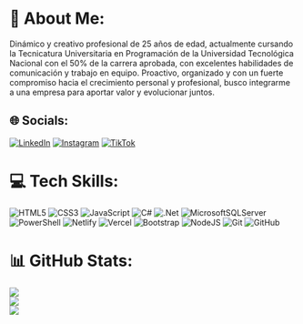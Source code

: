 # 💫 About Me:
Dinámico y creativo profesional de 25 años de edad, actualmente cursando la Tecnicatura Universitaria en Programación de la Universidad Tecnológica Nacional con el 50% de la carrera aprobada, con excelentes habilidades de comunicación y trabajo en equipo. Proactivo, organizado y con un fuerte compromiso hacia el crecimiento personal y profesional, busco integrarme a una empresa para aportar valor y evolucionar juntos.


## 🌐 Socials:
[![LinkedIn](https://img.shields.io/badge/LinkedIn-%230077B5.svg?logo=linkedin&logoColor=white)](https://linkedin.com/in/santiago-aguilera99) [![Instagram](https://img.shields.io/badge/Instagram-%23E4405F.svg?logo=Instagram&logoColor=white)](https://instagram.com/santiaguilera8) [![TikTok](https://img.shields.io/badge/TikTok-%23000000.svg?logo=TikTok&logoColor=white)](https://tiktok.com/@santiaguilera8) 

# 💻 Tech Skills:
![HTML5](https://img.shields.io/badge/html5-%23E34F26.svg?style=for-the-badge&logo=html5&logoColor=white) ![CSS3](https://img.shields.io/badge/css3-%231572B6.svg?style=for-the-badge&logo=css3&logoColor=white) ![JavaScript](https://img.shields.io/badge/javascript-%23323330.svg?style=for-the-badge&logo=javascript&logoColor=%23F7DF1E) ![C#](https://img.shields.io/badge/c%23-%23239120.svg?style=for-the-badge&logo=csharp&logoColor=white) ![.Net](https://img.shields.io/badge/.NET-5C2D91?style=for-the-badge&logo=.net&logoColor=white) ![MicrosoftSQLServer](https://img.shields.io/badge/Microsoft%20SQL%20Server-CC2927?style=for-the-badge&logo=microsoft%20sql%20server&logoColor=white) ![PowerShell](https://img.shields.io/badge/PowerShell-%235391FE.svg?style=for-the-badge&logo=powershell&logoColor=white) ![Netlify](https://img.shields.io/badge/netlify-%23000000.svg?style=for-the-badge&logo=netlify&logoColor=#00C7B7) ![Vercel](https://img.shields.io/badge/vercel-%23000000.svg?style=for-the-badge&logo=vercel&logoColor=white) ![Bootstrap](https://img.shields.io/badge/bootstrap-%238511FA.svg?style=for-the-badge&logo=bootstrap&logoColor=white) ![NodeJS](https://img.shields.io/badge/node.js-6DA55F?style=for-the-badge&logo=node.js&logoColor=white) ![Git](https://img.shields.io/badge/git-%23F05033.svg?style=for-the-badge&logo=git&logoColor=white) ![GitHub](https://img.shields.io/badge/github-%23121011.svg?style=for-the-badge&logo=github&logoColor=white)
# 📊 GitHub Stats:
![](https://github-readme-stats.vercel.app/api?username=AguileraSantiago&theme=shadow_green&hide_border=false&include_all_commits=false&count_private=false)<br/>
![](https://github-readme-streak-stats.herokuapp.com/?user=AguileraSantiago&theme=shadow_green&hide_border=false)<br/>
![](https://github-readme-stats.vercel.app/api/top-langs/?username=AguileraSantiago&theme=shadow_green&hide_border=false&include_all_commits=false&count_private=false&layout=compact)
